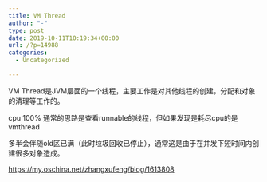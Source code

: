 ```yaml
---
title: VM Thread
author: "-"
type: post
date: 2019-10-11T10:19:34+00:00
url: /?p=14988
categories:
  - Uncategorized

---
```

VM Thread是JVM层面的一个线程，主要工作是对其他线程的创建，分配和对象的清理等工作的。
  
cpu 100% 通常的思路是查看runnable的线程，但如果发现是耗尽cpu的是vmthread

多半会伴随old区已满（此时垃圾回收已停止），通常这是由于在并发下短时间内创建很多对象造成。

https://my.oschina.net/zhangxufeng/blog/1613808